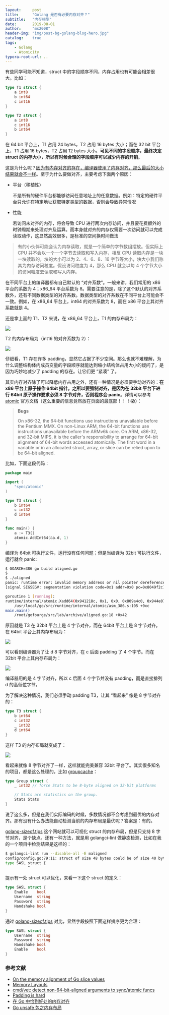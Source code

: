 ```yaml
---
layout:     post
title:      "Golang 是否有必要内存对齐？"
subtitle:   "内存模型"
date:       2019-08-01
author:     "ms2008"
header-img: "img/post-bg-golang-blog-hero.jpg"
catalog:    true
tags:
    - Golang
    - Atomicity
typora-root-url: ..
---
```


有些同学可能不知道，struct 中的字段顺序不同，内存占用也有可能会相差很大。比如：

```go
type T1 struct {
	a int8
	b int64
	c int16
}

type T2 struct {
	a int8
	c int16
	b int64
}
```

在 64 bit 平台上，T1 占用 24 bytes，T2 占用 16 bytes 大小；而在 32 bit 平台上，T1 占用 16 bytes，T2 占用 12 bytes 大小。**可见不同的字段顺序，最终决定 struct 的内存大小，所以有时候合理的字段顺序可以减少内存的开销**。

这是为什么呢？<u>因为有内存对齐的存在，编译器使用了内存对齐，那么最后的大小结果就会不一样</u>。至于为什么要做对齐，主要考虑下面两个原因：

- 平台（移植性）

  不是所有的硬件平台都能够访问任意地址上的任意数据。例如：特定的硬件平台只允许在特定地址获取特定类型的数据，否则会导致异常情况

- 性能

  若访问未对齐的内存，将会导致 CPU 进行两次内存访问，并且要花费额外的时钟周期来处理对齐及运算。而本身就对齐的内存仅需要一次访问就可以完成读取动作，这显然高效很多，是标准的空间换时间做法

> 有的小伙伴可能会认为内存读取，就是一个简单的字节数组摆放。但实际上 CPU 并不会以一个一个字节去读取和写入内存，相反 CPU 读取内存是一块一块读取的，块的大小可以为 2、4、6、8、16 字节等大小，块大小我们称其为内存访问粒度。假设访问粒度为 4，那么 CPU 就会以每 4 个字节大小的访问粒度去读取和写入内存。

在不同平台上的编译器都有自己默认的 “对齐系数”。一般来讲，我们常用的 x86 平台的系数为 4；x86_64 平台系数为 8。需要注意的是，除了这个默认的对齐系数外，还有不同数据类型的对齐系数。数据类型的对齐系数在不同平台上可能会不一致。例如，在 x86_64 平台上，int64 的对齐系数为 8，而在 x86 平台上其对齐系数就是 4。

还是拿上面的 T1、T2 来说，在 x86_64 平台上，T1 的内存布局为：

![](/img/in-post/memory-alignment/T1.png)

T2 的内存布局为（int16 的对齐系数为 2）：

![](/img/in-post/memory-alignment/T2.png)

仔细看，T1 存在许多 padding，显然它占据了不少空间。那么也就不难理解，为什么调整结构体内成员变量的字段顺序就能达到缩小结构体占用大小的疑问了，是因为巧妙地减少了 padding 的存在。让它们更 “紧凑” 了。

其实内存对齐除了可以降低内存占用之外，还有一种情况是必须要手动对齐的：**在 x86 平台上原子操作 64bit 指针。之所以要强制对齐，是因为在 32bit 平台下进行 64bit 原子操作要求必须 8 字节对齐，否则程序会 panic**。详情可以参考 [atomic][6] 官方文档（这么重要的信息竟然放在页面的最底部！！！😱）：

> **Bugs**
>
> On x86-32, the 64-bit functions use instructions unavailable before the Pentium MMX. On non-Linux ARM, the 64-bit functions use instructions unavailable before the ARMv6k core. On ARM, x86-32, and 32-bit MIPS, it is the caller's responsibility to arrange for 64-bit alignment of 64-bit words accessed atomically. The first word in a variable or in an allocated struct, array, or slice can be relied upon to be 64-bit aligned.

比如，下面这段代码：

```go
package main

import (
	"sync/atomic"
)

type T3 struct {
	b int64
	c int32
	d int64
}

func main() {
	a := T3{}
	atomic.AddInt64(&a.d, 1)
}
```

编译为 64bit 可执行文件，运行没有任何问题；但是当编译为 32bit 可执行文件，运行就会 panic:

```sh
$ GOARCH=386 go build aligned.go
$
$ ./aligned
panic: runtime error: invalid memory address or nil pointer dereference
[signal SIGSEGV: segmentation violation code=0x1 addr=0x0 pc=0x8049f2c]

goroutine 1 [running]:
runtime/internal/atomic.Xadd64(0x941218c, 0x1, 0x0, 0x809a4c0, 0x944e070)
	/usr/local/go/src/runtime/internal/atomic/asm_386.s:105 +0xc
main.main()
	/root/gofourge/src/lab/archive/aligned.go:18 +0x42
```

原因就是 T3 在 32bit 平台上是 4 字节对齐，而在 64bit 平台上是 8 字节对齐。在 64bit 平台上其内存布局为：

![](/img/in-post/memory-alignment/T3-x86_64.png)

可以看到编译器为了让 d 8 字节对齐，在 c 后面 padding 了 4 个字节。而在 32bit 平台上其内存布局为：

![](/img/in-post/memory-alignment/T3-x86.png)

编译器用的是 4 字节对齐，所以 c 后面 4 个字节并没有 padding，而是直接排列 d 的高低位字节。

为了解决这种情况，我们必须手动 padding T3，让其 “看起来” 像是 8 字节对齐的：

```go
type T3 struct {
	b int64
	c int32
	_ int32
	d int64
}
```

这样 T3 的内存布局就变成了：

![](/img/in-post/memory-alignment/T3-x86-8.png)

看起来就像 8 字节对齐了一样，这样就能完美兼容 32bit 平台了。其实很多知名的项目，都是这么处理的，比如 [groupcache][7]：

```go
type Group struct {
	_ int32 // force Stats to be 8-byte aligned on 32-bit platforms

	// Stats are statistics on the group.
	Stats Stats
}
```

说了这么多，但是在我们实际编码的时候，多数情况都不会考虑到最优的内存对齐。那有没有什么办法能自动检测当前的内存布局是最优呢？答案是：有的。

[golang-sizeof.tips][9] 这个网站就可以可视化 struct 的内存布局，但是只支持 8 字节对齐，是个缺点。还有一种方法，就是用 golangci-lint 做静态检测，比如在我的一个项目中检测结果是这样的：

```sh
$ golangci-lint run --disable-all -E maligned
config/config.go:79:11: struct of size 48 bytes could be of size 40 bytes (maligned)
type SASL struct {
          ^
```

提示有一处 struct 可以优化，来看一下这个 struct 的定义：

```go
type SASL struct {
	Enable    bool
	Username  string
	Password  string
	Handshake bool
}
```

通过 [golang-sizeof.tips][9] 对比，显然字段按照下面这样排序更为合理：

```go
type SASL struct {
	Username  string
	Password  string
	Handshake bool
	Enable    bool
}
```

### 参考文献

- [On the memory alignment of Go slice values][1]
- [Memory Layouts][2]
- [cmd/vet: detect non-64-bit-aligned arguments to sync/atomic funcs][3]
- [Padding is hard][8]
- [在 Go 中恰到好处的内存对齐][4]
- [Go unsafe 包之内存布局][5]

[1]: https://blog.chewxy.com/2016/07/25/on-the-memory-alignment-of-go-slice-values/
[2]: https://go101.org/article/memory-layout.html
[3]: https://github.com/golang/go/issues/11891
[4]: https://eddycjy.gitbook.io/golang/di-1-ke-za-tan/go-memory-align
[5]: https://www.flysnow.org/2017/07/02/go-in-action-unsafe-memory-layout.html
[6]: https://godoc.org/sync/atomic#pkg-note-bug
[7]: https://github.com/golang/groupcache/blob/869f871628b6baa9cfbc11732cdf6546b17c1298/groupcache.go#L169-L172
[8]: https://dave.cheney.net/2015/10/09/padding-is-hard
[9]: http://golang-sizeof.tips/
